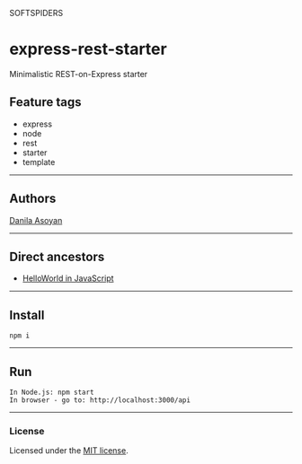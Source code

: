 SOFTSPIDERS

# express-rest-starter
Minimalistic REST-on-Express starter

## Feature tags

- express
- node
- rest
- starter
- template

---

## Authors

[Danila Asoyan](https://github.com/Danilkashtan)

---

## Direct ancestors
- [HelloWorld in JavaScript](https://github.com/softspiders/javascript)

---

## Install

```
npm i
```

---

## Run

```
In Node.js: npm start
In browser - go to: http://localhost:3000/api
```

---

### License

Licensed under the [MIT license](./LICENSE). 
